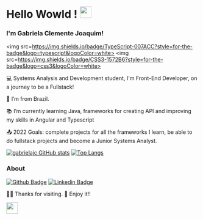 # Hello Wowld ! <img src=https://github.com/TheDudeThatCode/TheDudeThatCode/blob/master/Assets/Earth.gif width="30">


### I'm Gabriela Clemente Joaquim!
 <img src=https://img.shields.io/badge/TypeScript-007ACC?style=for-the-badge&logo=typescript&logoColor=white> <img src=https://img.shields.io/badge/CSS3-1572B6?style=for-the-badge&logo=css3&logoColor=white>

:computer: Systems Analysis and Development student, I'm Front-End Developer, on a journey to be a Fullstack!

:house_with_garden: I’m from Brazil.

:books: I’m currently learning Java, frameworks for creating API and improving my skills in Angular and Typescript

:outbox_tray: 2022 Goals: complete projects for all the frameworks I learn, be able to do fullstack projects and become a Junior Systems Analyst.

[![gabrielajc GitHub stats](https://github-readme-stats.vercel.app/api?username=gabrielajc&show_icons=true&theme=midnight-purple&hide=contribs,issues)](https://github.com/gabrielajc/github-readme-stats) [![Top Langs](https://github-readme-stats.vercel.app/api/top-langs/?username=gabrielajc&layout=compact&theme=midnight-purple&hide=html)](https://github.com/gabrielajc/github-readme-stats)

### About
[![Github Badge](https://img.shields.io/badge/-Github-000?style=flat-square&logo=Github&logoColor=white&link=https://github.com/gabrielajc/)](https://github.com/gabrielajc/) [![Linkedin Badge](https://img.shields.io/badge/-LinkedIn-blue?style=flat-square&logo=Linkedin&logoColor=white&link=https://www.linkedin.com/in/gabeclemente/)](https://www.linkedin.com/in/gabeclemente/)

:raising_hand_woman: Thanks for visiting.
:wave: Enjoy it!!

<img src=https://github.com/TheDudeThatCode/TheDudeThatCode/blob/master/Assets/powerup.gif width="30">
